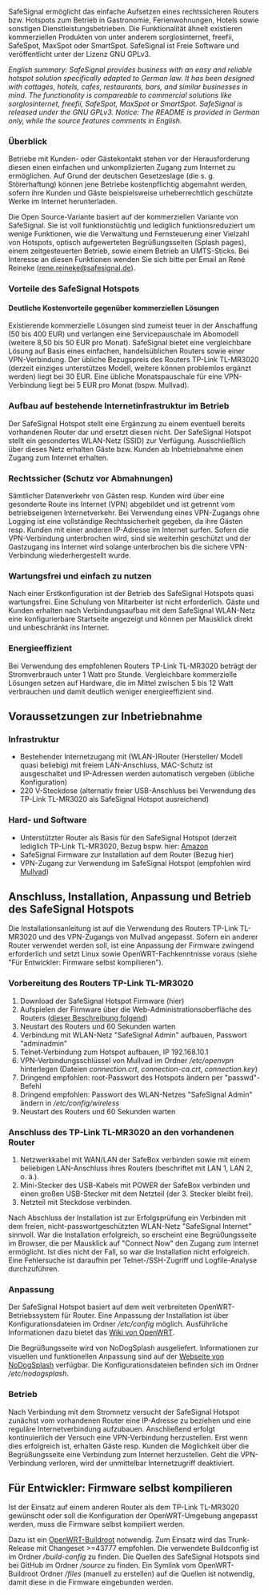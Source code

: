SafeSignal ermöglicht das einfache Aufsetzen eines rechtssicheren Routers bzw. Hotspots zum Betrieb in Gastronomie, Ferienwohnungen, Hotels sowie sonstigen Dienstleistungsbetrieben. Die Funktionalität ähnelt existieren kommerziellen Produkten von unter anderem sorglosinternet, freefii, SafeSpot, MaxSpot oder SmartSpot.
SafeSignal ist Freie Software und veröffentlicht unter der Lizenz GNU GPLv3.

*English summary: SafeSignal provides business with an easy and reliable hotspot solution specifically adapted to German law. It has been designed with cottages, hotels, cafes, restaurants, bars, and similar businesses in mind. The functionality is compareable to commercial solutions like sorglosinternet, freefii, SafeSpot, MaxSpot or SmartSpot. SafeSignal is released under the GNU GPLv3. Notice: The README is provided in German only, while the source features comments in English.*

### Überblick
Betriebe mit Kunden- oder Gästekontakt stehen vor der Herausforderung diesen einen einfachen und unkomplizierten Zugang zum Internet zu ermöglichen. Auf Grund der deutschen Gesetzeslage (die s. g. Störerhaftung) können jene Betriebe kostenpflichtig abgemahnt werden, sofern ihre Kunden und Gäste beispielsweise urheberrechtlich geschützte Werke im Internet herunterladen.

Die Open Source-Variante basiert auf der kommerziellen Variante von SafeSignal. Sie ist voll funktionstüchtig und lediglich funktionsreduziert um wenige Funktionen, wie die Verwaltung und Fernsteuerung einer Vielzahl von Hotspots, optisch aufgewerteten Begrüßungsseiten (Splash pages), einem zeitgesteuerten Betrieb, sowie einem Betrieb an UMTS-Sticks. Bei Interesse an diesen Funktionen wenden Sie sich bitte per Email an René Reineke (rene.reineke@safesignal.de).

### Vorteile des SafeSignal Hotspots
#### Deutliche Kostenvorteile gegenüber kommerziellen Lösungen
Existierende kommerzielle Lösungen sind zumeist teuer in der Anschaffung (50 bis 400 EUR) und verlangen eine  Servicepauschale im Abomodell (weitere 8,50 bis 50 EUR pro Monat). SafeSignal bietet eine vergleichbare Lösung auf Basis eines einfachen, handelsüblichen Routers sowie einer VPN-Verbindung. Der übliche Bezugspreis des Routers TP-Link TL-MR3020 (derzeit einziges unterstützes Modell, weitere können problemlos ergänzt werden) liegt bei 30 EUR. Eine übliche Monatspauschale für eine VPN-Verbindung liegt bei 5 EUR pro Monat (bspw. Mullvad).

### Aufbau auf bestehende Internetinfrastruktur im Betrieb
Der SafeSignal Hotspot stellt eine Ergänzung zu einem eventuell bereits vorhandenen Router dar und ersetzt diesen nicht. Der SafeSignal Hotspot stellt ein gesondertes WLAN-Netz (SSID) zur Verfügung. Ausschließlich über dieses Netz erhalten Gäste bzw. Kunden ab Inbetriebnahme einen Zugang zum Internet erhalten.

### Rechtssicher (Schutz vor Abmahnungen)
Sämtlicher Datenverkehr von Gästen resp. Kunden wird über eine gesonderte Route ins Internet (VPN) abgebildet und ist getrennt vom betriebseigenen Internetverkehr. Bei Verwendung eines VPN-Zugangs ohne Logging ist eine vollständige Rechtssicherheit gegeben, da ihre Gästen resp. Kunden mit einer anderen IP-Adresse im Internet surfen. Sofern die VPN-Verbindung unterbrochen wird, sind sie weiterhin geschützt und der Gastzugang ins Internet wird solange unterbrochen bis die sichere VPN-Verbindung wiederhergestellt wurde.

### Wartungsfrei und einfach zu nutzen
Nach einer Erstkonfiguration ist der Betrieb des SafeSignal Hotspots quasi wartungsfrei. Eine Schulung von Mitarbeiter ist nicht erforderlich. Gäste und Kunden erhalten nach Verbindungsaufbau mit dem SafeSignal WLAN-Netz eine konfigurierbare Startseite angezeigt und können per Mausklick direkt und unbeschränkt ins Internet.

### Energieeffizient
Bei Verwendung des empfohlenen Routers TP-Link TL-MR3020 beträgt der Stromverbrauch unter 1 Watt pro Stunde. Vergleichbare kommerzielle Lösungen setzen auf Hardware, die im Mittel zwischen 5 bis 12 Watt verbrauchen und damit deutlich weniger energieeffizient sind.

## Voraussetzungen zur Inbetriebnahme

### Infrastruktur
* Bestehender Internetzugang mit (WLAN-)Router (Hersteller/ Modell quasi beliebig) mit freiem LAN-Anschluss, MAC-Schutz ist ausgeschaltet und IP-Adressen werden automatisch vergeben (übliche Konfiguration)
* 220 V-Steckdose (alternativ freier USB-Anschluss bei Verwendung des TP-Link TL-MR3020 als SafeSignal Hotspot ausreichend)

### Hard- und Software
* Unterstützter Router als Basis für den SafeSignal Hotspot (derzeit lediglich TP-Link TL-MR3020, Bezug bspw. hier: [Amazon](http://www.amazon.de/TP-Link-TL-MR3020-WLAN-Router-frustfreie-Verpackung/dp/B00634PLTW/)
* SafeSignal Firmware zur Installation auf dem Router (Bezug hier)
* VPN-Zugang zur Verwendung im SafeSignal Hotspot (empfohlen wird [Mullvad](http://www.mullvad.net))

## Anschluss, Installation, Anpassung und Betrieb des SafeSignal Hotspots
Die Installationsanleitung ist auf die Verwendung des Routers TP-Link TL-MR3020 und des VPN-Zugangs von Mullvad angepasst. Sofern ein anderer Router verwendet werden soll, ist eine Anpassung der Firmware zwingend erforderlich und setzt Linux sowie OpenWRT-Fachkenntnisse voraus (siehe "Für Entwickler: Firmware selbst kompilieren").

### Vorbereitung des Routers TP-Link TL-MR3020
1. Download der SafeSignal Hotspot Firmware (hier)
2. Aufspielen der Firmware über die Web-Administrationsoberfläche des Routers ([dieser Beschreibung folgend](http://wiki.openwrt.org/toh/tp-link/tl-mr3020#method_using_web_gui_recommended))
3. Neustart des Routers und 60 Sekunden warten
4. Verbindung mit WLAN-Netz "SafeSignal Admin" aufbauen, Passwort "adminadmin"
5. Telnet-Verbindung zum Hotspot aufbauen, IP 192.168.10.1
6. VPN-Verbindungsschlüssel von Mullvad im Ordner */etc/openvpn* hinterlegen (Dateien *connection.crt*, *connection-ca.crt*, *connection.key*)
7. Dringend empfohlen: root-Passwort des Hotspots ändern per "passwd"-Befehl
8. Dringend empfohlen: Passwort des WLAN-Netzes "SafeSignal Admin" ändern in */etc/config/wireless*
9. Neustart des Routers und 60 Sekunden warten

### Anschluss des TP-Link TL-MR3020 an den vorhandenen Router
1. Netzwerkkabel mit WAN/LAN der SafeBox verbinden sowie mit einem beliebigen LAN-Anschluss ihres Routers (beschriftet mit LAN 1, LAN 2, o. ä.).
2. Mini-Stecker des USB-Kabels mit POWER der SafeBox verbinden und einen großen USB-Stecker mit dem Netzteil (der 3. Stecker bleibt frei).
3. Netzteil mit Steckdose verbinden.

Nach Abschluss der Installation ist zur Erfolgsprüfung ein Verbinden mit dem freien, nicht-passwortgeschützten WLAN-Netz "SafeSignal Internet" sinnvoll. War die Installation erfolgreich, so erscheint eine Begrü0ungsseite im Browser, die per Mausklick auf "Connect Now" den Zugang zum Internet ermöglicht. Ist dies nicht der Fall, so war die Installation nicht erfolgreich. Eine Fehlersuche ist daraufhin per Telnet-/SSH-Zugriff und Logfile-Analyse durchzuführen.

### Anpassung
Der SafeSignal Hotspot basiert auf dem weit verbreiteten OpenWRT-Betriebssystem für Router. Eine Anpassung der Installation ist über Konfigurationsdateien im Ordner */etc/config* möglich. Ausführliche Informationen dazu bietet das [Wiki von OpenWRT](http://wiki.openwrt.org/start).

Die Begrüßungsseite wird von NoDogSplash ausgeliefert. Informationen zur visuellen und funktionellen Anpassung sind auf der [Webseite von NoDogSplash](https://github.com/nodogsplash/nodogsplash/blob/master/README.md) verfügbar. Die Konfigurationsdateien befinden sich im Ordner */etc/nodogsplash*.

### Betrieb
Nach Verbindung mit dem Stromnetz versucht der SafeSignal Hotspot zunächst vom vorhandenen Router eine IP-Adresse zu beziehen und eine reguläre Internetverbindung aufzubauen. Anschließend erfolgt kontinuierlich der Versuch eine VPN-Verbindung herzustellen. Erst wenn dies erfolgreich ist, erhalten Gäste resp. Kunden die Möglichkeit über die Begrüßungsseite eine Verbindung zum Internet herzustellen. Geht die VPN-Verbindung verloren, wird der unmittelbar Internetzugriff deaktiviert.

## Für Entwickler: Firmware selbst kompilieren
Ist der Einsatz auf einem anderen Router als dem TP-Link TL-MR3020 gewünscht oder soll die Konfiguration der OpenWRT-Umgebung angepasst werden, muss die Firmware selbst kompiliert werden.

Dazu ist ein [OpenWRT-Buildroot](http://wiki.openwrt.org/doc/howto/buildroot.exigence) notwendig. Zum Einsatz wird das Trunk-Release mit Changeset >=43777 empfohlen. 
Die verwendete Buildconfig ist im Ordner */build-config* zu finden. 
Die Quellen des SafeSignal Hotspots sind bei GitHub im Ordner */source* zu finden. Ein Symlink vom OpenWRT-Buildroot Ordner */files* (manuell zu erstellen) auf die Quellen ist notwendig, damit diese in die Firmware eingebunden werden.
